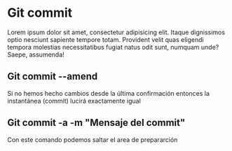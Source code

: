# Git commit
Lorem ipsum dolor sit amet, consectetur adipisicing elit. Itaque dignissimos optio nesciunt sapiente tempore totam. Provident velit quas eligendi tempora molestias necessitatibus fugiat natus odit sunt, numquam unde? Saepe, assumenda!

## Git commit --amend
Si no hemos hecho cambios desde la última confirmación entonces la instantánea (commit) lucirá exactamente igual

## Git commit -a -m "Mensaje del commit"
Con este comando podemos saltar el area de prepararción